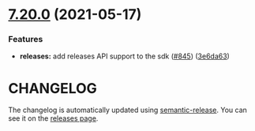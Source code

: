 # [7.20.0](https://github.com/contentful/contentful-management.js/compare/v7.19.1...v7.20.0) (2021-05-17)


### Features

* **releases:** add releases API support to the sdk ([#845](https://github.com/contentful/contentful-management.js/issues/845)) ([3e6da63](https://github.com/contentful/contentful-management.js/commit/3e6da63a0c3d2fb86dc78dfafbc782e9ad73d6c8))

# CHANGELOG

The changelog is automatically updated using
[semantic-release](https://github.com/semantic-release/semantic-release). You
can see it on the [releases page](https://github.com/contentful/contentful-management.js/releases).
